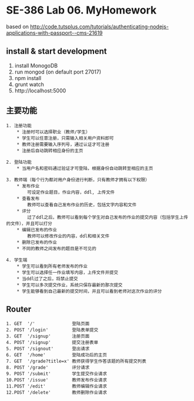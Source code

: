 # SE-386 Lab 06. MyHomework    

based on http://code.tutsplus.com/tutorials/authenticating-nodejs-applications-with-passport--cms-21619

## install & start development
1. install MonogoDB
2. run mongod (on default port 27017)
3. npm install
4. grunt watch
5. http://localhost:5000

## 主要功能
	1. 注册功能
	    * 注册时可以选择职业（教师/学生）
	    * 学生可以任意注册，只需输入相关用户资料即可
	    * 教师注册需要输入序列号，通过认证才可注册
	    * 注册后自动跳转相应身份的主页

	2. 登陆功能
	    * 当用户名和密码通过验证才可登陆，根据身份自动跳转至相应的主页
	    
    3. 教师端（每个行为都对用户身份进行判断，只有教师才拥有以下权限）
        * 发布作业
            可设定作业题目，作业内容，ddl, 上传文件
	    * 查看发布
	        教师可以查看自己发布作业的历史，包括文字内容和文件
	    * 评分
	        过了ddl之后，教师可以看到每个学生对自己发布的作业的提交内容（包括学生上传的文件），并且可以打分
        * 编辑已发布的作业
            教师可以修改作业的内容，ddl和相关文件
        * 删除已发布的作业
	    * 不同的教师之间发布的题目是不可见的

	4. 学生端
	    * 学生可以看到所有老师发布的作业
	    * 学生可以选择任一作业填写内容，上传文件并提交
    	* 当ddl过了之后，将禁止提交
    	* 学生可以多次提交作业，系统只保存最新的那次提交
    	* 学生能够看到自己最新的提交时间，并且可以看到老师对这次作业的评分


## Router
    1. GET  '/'              登陆页面
    2. POST '/login'         登陆表单提交
    3. GET  '/signup'        注册页面
    4. POST '/signup'        提交注册表单
    5. POST '/signout'       登出请求
    6. GET  '/home'          登陆成功后的主页
    7. GET  '/grade?title=x' 教师获得学生作答该题的所有提交列表
    8. POST '/grade'         评分请求
    9. POST '/submit'        学生提交作业请求
    10.POST '/issue'         教师发布作业请求
    11.POST '/edit'          教师编辑作业请求
    12.POST '/delete'        教师删除作业请求